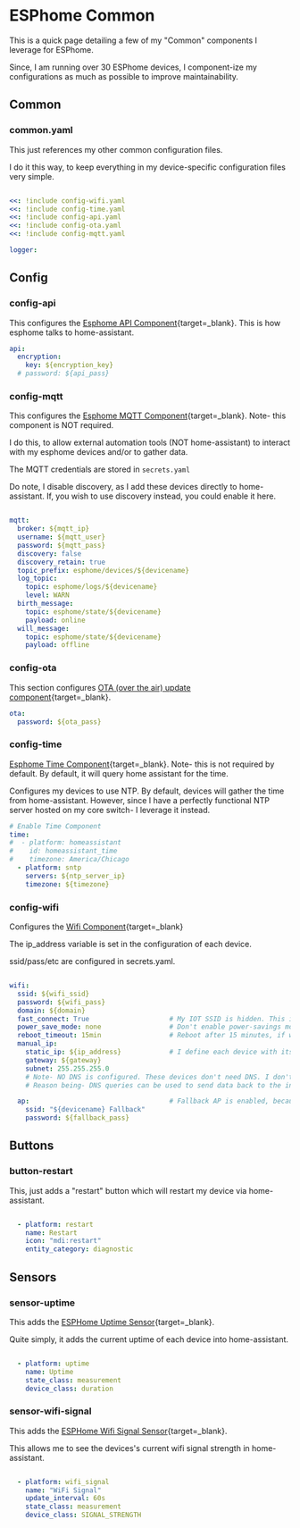 # ESPhome Common

This is a quick page detailing a few of my "Common" components I leverage for ESPhome.

Since, I am running over 30 ESPhome devices, I component-ize my configurations as much as possible to improve maintainability. 

## Common

### common.yaml

This just references my other common configuration files. 

I do it this way, to keep everything in my device-specific configuration files very simple.

``` yaml title="common.yaml"

<<: !include config-wifi.yaml
<<: !include config-time.yaml
<<: !include config-api.yaml
<<: !include config-ota.yaml
<<: !include config-mqtt.yaml

logger:
```

## Config

### config-api

This configures the [Esphome API Component](https://esphome.io/components/api){target=_blank}. This is how esphome talks to home-assistant.

``` yaml title="config-api.yaml"
api:
  encryption:
    key: ${encryption_key}
  # password: ${api_pass}
```

### config-mqtt

This configures the [Esphome MQTT Component](https://esphome.io/components/mqtt){target=_blank}. Note- this component is NOT required.

I do this, to allow external automation tools (NOT home-assistant) to interact with my esphome devices and/or to gather data.

The MQTT credentials are stored in `secrets.yaml`

Do note, I disable discovery, as I add these devices directly to home-assistant. If, you wish to use discovery instead, you could enable it here.

``` yaml title="config-mqtt.yaml"

mqtt:
  broker: ${mqtt_ip}
  username: ${mqtt_user}
  password: ${mqtt_pass}
  discovery: false
  discovery_retain: true
  topic_prefix: esphome/devices/${devicename}
  log_topic:
    topic: esphome/logs/${devicename}
    level: WARN
  birth_message:
    topic: esphome/state/${devicename}
    payload: online
  will_message:
    topic: esphome/state/${devicename}
    payload: offline
```

### config-ota

This section configures [OTA (over the air) update component](https://esphome.io/components/ota.html){target=_blank}.

``` yaml title="config-ota.yaml"
ota:
  password: ${ota_pass}
```

### config-time

[Esphome Time Component](https://esphome.io/components/time/){target=_blank}. Note- this is not required by default. By default, it will query home assistant for the time. 

Configures my devices to use NTP. By default, devices will gather the time from home-assistant. However, since I have a perfectly functional NTP server hosted on my core switch- I leverage it instead.

``` yaml title="config-time.yaml"
# Enable Time Component
time:
#  - platform: homeassistant
#    id: homeassistant_time
#    timezone: America/Chicago
  - platform: sntp
    servers: ${ntp_server_ip}
    timezone: ${timezone}
```

### config-wifi

Configures the [Wifi Component](https://esphome.io/components/wifi.html){target=_blank}

The ip_address variable is set in the configuration of each device. 

ssid/pass/etc are configured in secrets.yaml.

``` yaml title="config-wifi.yaml"

wifi:
  ssid: ${wifi_ssid}
  password: ${wifi_pass}
  domain: ${domain}
  fast_connect: True                    # My IOT SSID is hidden. This is required to connect to it. Also- speeds up connection time.
  power_save_mode: none                 # Don't enable power-savings mode.
  reboot_timeout: 15min                 # Reboot after 15 minutes, if we are unable to connect to wifi
  manual_ip:
    static_ip: ${ip_address}            # I define each device with its own static IP.
    gateway: ${gateway}
    subnet: 255.255.255.0               
    # Note- NO DNS is configured. These devices don't need DNS. I don't allow DNS on my IOT subnet.
    # Reason being- DNS queries can be used to send data back to the internet.

  ap:                                   # Fallback AP is enabled, because some of my ESP devices are inside of my wall. IF- something happened, This helps a lot to fix the issue.
    ssid: "${devicename} Fallback"
    password: ${fallback_pass}

```
## Buttons

### button-restart

This, just adds a "restart" button which will restart my device via home-assistant.

``` yaml title="button-restart.yaml"

  - platform: restart
    name: Restart
    icon: "mdi:restart"
    entity_category: diagnostic
```

## Sensors

### sensor-uptime

This adds the [ESPHome Uptime Sensor](https://esphome.io/components/sensor/uptime.html){target=_blank}.

Quite simply, it adds the current uptime of each device into home-assistant. 

``` yaml title="sensor-uptime.yaml"

  - platform: uptime
    name: Uptime
    state_class: measurement
    device_class: duration
```

### sensor-wifi-signal

This adds the [ESPHome Wifi Signal Sensor](https://esphome.io/components/sensor/wifi_signal.html){target=_blank}.

This allows me to see the devices's current wifi signal strength in home-assistant.

``` yaml title="sensor-wifi-signal.yaml"

  - platform: wifi_signal
    name: "WiFi Signal"
    update_interval: 60s
    state_class: measurement
    device_class: SIGNAL_STRENGTH
```
